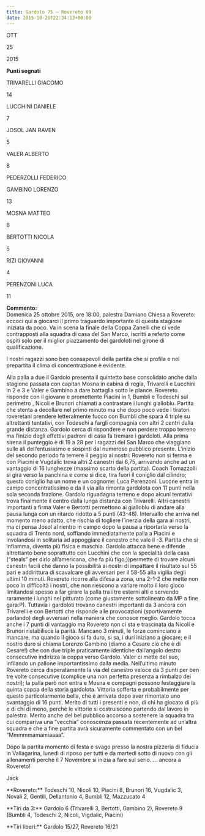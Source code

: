 ```yaml
---
title: Gardolo 75 – Rovereto 69
date: 2015-10-26T22:34:13+00:00
---
```

OTT

25

2015

**Punti segnati**

TRIVARELLI GIACOMO

14

LUCCHINI DANIELE

7

JOSOL JAN RAVEN

5

VALER ALBERTO

8

PEDERZOLLI FEDERICO

GAMBINO LORENZO

13

MOSNA MATTEO

8

BERTOTTI NICOLA

5

RIZI GIOVANNI

4

PERENZONI LUCA

11

**Commento:**  
Domenica 25 ottobre 2015, ore 18:00, palestra Damiano Chiesa a Rovereto: eccoci qui a giocarci il primo traguardo importante di questa stagione iniziata da poco. Va in scena la finale della Coppa Zanelli che ci vede contrapposti alla squadra di casa del San Marco, iscritti a referto come ospiti solo per il miglior piazzamento dei gardoloti nel girone di qualificazione.

I nostri ragazzi sono ben consapevoli della partita che si profila e nel prepartita il clima di concentrazione è evidente.

Alla palla a due il Gardolo presenta il quintetto base consolidato anche dalla stagione passata con capitan Mosna in cabina di regia, Trivarelli e Lucchini in 2 e 3 e Valer e Gambino a dare battaglia sotto le plance. Rovereto risponde con il giovane e promettente Piacini in 1, Bumbli e Todeschi sul perimetro , Nicoli e Brunori chiamati a contrastare i lunghi gialloblu. Partita che stenta a decollare nel primo minuto ma che dopo poco vede i tiratori roveretani prendere letteralmente fuoco con Bumbli che spara 4 triple su altrettanti tentativi, con Todeschi a fargli compagnia con altri 2 centri dalla grande distanza. Gardolo cerca di rispondere e non perdere troppo terreno ma l’inizio degli effettivi padroni di casa fa tremare i gardoloti. Alla prima sirena il punteggio è di 19 a 28 per i ragazzi del San Marco che viaggiano sulle ali dell’entusiasmo e sospinti dal numeroso pubblico presente. L’inizio del secondo periodo fa temere il peggio ai nostri: Rovereto non si ferma e con Piacini e Vugdalic trova altri 2 canestri dai 6,75, arrivando anche ad un vantaggio di 16 lunghezze (massimo scarto della partita). Coach Tomazzolli si gira verso la panchina e come si dice, tira fuori il coniglio dal cilindro; questo coniglio ha un nome e un cognome: Luca Perenzoni. Lucone entra in campo concentratissimo e da il via alla rimonta gardolota con 11 punti nella sola seconda frazione. Gardolo riguadagna terreno e dopo alcuni tentativi trova finalmente il centro dalla lunga distanza con Trivarelli. Altri canestri importanti a firma Valer e Bertotti permettono ai gialloblu di andare alla pausa lunga con un ritardo ridotto a 5 punti (43-48). Intervallo che arriva nel momento meno adatto, che rischia di togliere l’inerzia della gara ai nostri, ma ci pensa Josol al rientro in campo dopo la pausa a riportarla verso la squadra di Trento nord, soffiando immediatamente palla a Piacini e involandosi in solitaria ad appoggiare il canestro che vale il -3. Partita che si infiamma, diventa più fisica e maschia. Gardolo attacca bene e difende altrettanto bene soprattutto con Lucchini che con la specialità della casa (“steals” per dirlo all’americana, che fa più figo;))permette di trovare alcuni canestri facili che danno la possibilità ai nostri di impattare il risultato sul 55 pari e addirittura di scavalcare gli avversari per il 58-55 alla vigilia degli ultimi 10 minuti. Rovereto ricorre alla difesa a zona, una 2-1-2 che mette non poco in difficoltà i nostri, che non riescono a variare molto il loro gioco limitandosi spesso a far girare la palla tra i tre esterni alti e servendo raramente i lunghi nel pitturato (come giustamente sottolineato da MP a fine gara:P). Tuttavia i gardoloti trovano canestri importanti da 3 ancora con Trivarelli e con Bertotti che risponde alle provocazioni (sportivamente parlando) degli avversari nella maniera che conosce meglio. Gardolo tocca anche i 7 punti di vantaggio ma Rovereto non ci sta e trascinata da Nicoli e Brunori ristabilisce la parità. Mancano 3 minuti, le forze cominciano a mancare, ma quando il gioco si fa duro, si sa, i duri iniziano a giocare; e il nostro duro si chiama Lorenzo Gambino (diamo a Cesare ciò che è di Cesare!) che con due triple praticamente identiche dall’angolo destro consecutive indirizza la coppa verso Gardolo. Valer ci mette del suo, infilando un pallone importantissimo dalla media. Nell’ultimo minuto Rovereto cerca disperatamente la via del canestro veloce da 3 punti per ben tre volte consecutive (complice una non perfetta presenza a rimbalzo dei nostri); la palla però non entra e Mosna e compagni possono festeggiare la quinta coppa della storia gardolota. Vittoria sofferta e probabilmente per questo particolarmente bella, che è arrivata dopo aver rimontato uno svantaggio di 16 punti. Merito di tutti i presenti e non, di chi ha giocato di più e di chi di meno, perché le vittorie si costruiscono partendo dal lavoro in palestra. Merito anche del bel pubblico accorso a sostenere la squadra tra cui compariva una ”vecchia” conoscenza passata recentemente ad un’altra squadra e che a fine partita avrà sicuramente commentato con un bel “Mmmmmamamiaaaa”.

Dopo la partita momento di festa e svago presso la nostra pizzeria di fiducia in Vallagarina, lunedì di riposo per tutti e da martedì sotto di nuovo con gli allenamenti perché il 7 Novembre si inizia a fare sul serio….. ancora a Rovereto!

Jack

\*\*Rovereto:\*\* Todeschi 10, Nicoli 10, Piacini 8, Brunori 16, Vugdalic 3, Novali 2, Gentili, Dellantonio 4, Bumbli 12, Mazzucato 4

\*\*Tiri da 3:\*\* Gardolo 6 (Trivarelli 3, Bertotti, Gambino 2), Rovereto 9 (Bumbli 4, Todeschi 2, Nicoli, Vigdalic, Piacini)

\*\*Tiri liberi:\*\* Gardolo 15/27, Rovereto 16/21